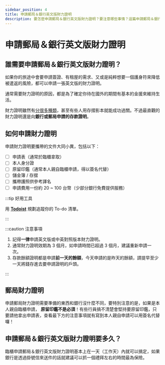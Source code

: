 ```yaml
---
sidebar_position: 4
title: 申請郵局＆銀行英文版財力證明
description: 要怎麼申請郵局＆銀行英文版財力證明？要注意哪些事情？這篇申請郵局＆銀行英文版財力證明全都有！
---
```


# 申請郵局＆銀行英文版財力證明

## 誰需要申請郵局＆銀行英文版財力證明？

如果你的旅途中會要申請簽證、有租屋的需求、又或是純粹想要一個護身符來降低被遣返的風險，都可以申請一張英文版的財力證明。

通常需要財力證明的原因，都是為了確定你待在國外的期間有基本的金援來維持生活。

財力證明雖然有[分很多種類](https://rich01.com/how-apply-financial-power-proof-tw/)，甚至有些人用存摺影本就能成功過關。不過最直觀的財力證明還是向**銀行或郵局申請的存款證明**。

## 如何申請財力證明

申請財力證明要攜帶的文件大同小異，包括以下：
- [ ] 申請表（通常於臨櫃拿取）
- [ ] 本人身分證
- [ ] 原留印鑑（通常本人親自臨櫃申請，得以簽名代替）
- [ ] 儲金簿 / 存摺
- [ ] 攜帶護照供參考譯名
- [ ] 申請費用一份約 20 ~ 100 台幣（少部分銀行免費提供服務）

:::tip 好用工具

用 [**Todoist**](https://get.todoist.io/3d1vczem1yso) 規劃追蹤你的 To-do 清單。

:::

:::caution 注意事項

1. 記得**一律**申請英文版或中英對照版本財力證明。
2. 通常財力證明效期為 3 個月，如申請時間已超過 3 個月，建議重新申請一次。
3. 存款餘額證明都是申請**前一天的餘額**，今天申請的是昨天的餘額，請提早至少一天將錢存進去要申請證明的戶頭。

:::

## 郵局財力證明

申請郵局財力證明需要準備的東西和銀行沒什麼不同，要特別注意的是，如果是本人親自臨櫃申請， **原留印鑑不是必須**！有些行員搞不清楚會堅持要原留印鑑，只要請他拿出申請表，查看最下方的注意事項就有寫到本人親自申請可以用簽名代替囉！

## 申請郵局＆銀行英文版財力證明要多久？

臨櫃申請郵局＆銀行英文版財力證明基本上在一天（工作天）內就可以搞定，如果銀行是透過掛號信來送件的話就建議可以抓一個禮拜左右的時間最為保險。